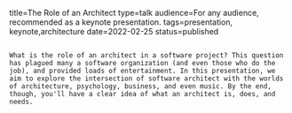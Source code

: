 title=The Role of an Architect
type=talk
audience=For any audience, recommended as a keynote presentation.
tags=presentation, keynote,architecture
date=2022-02-25
status=published
~~~~~~

What is the role of an architect in a software project? This question has plagued many a software organization (and even those who do the job), and provided loads of entertainment. In this presentation, we aim to explore the intersection of software architect with the worlds of architecture, psychology, business, and even music. By the end, though, you'll have a clear idea of what an architect is, does, and needs.
    
